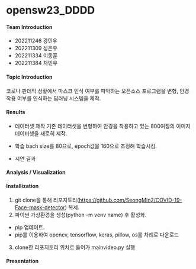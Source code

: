 # opensw23_DDDD


#### Team Introduction
 - 202211246 강민우
 - 202211309 성은우
 - 202211334 이동훈
 - 202211384 차민우

#### Topic Introduction
 코로나 판데믹 상황에서 마스크 인식 여부를 파악하는 오픈소스 프로그램을 변형, 안경 착용 여부를 인식하는 딥러닝 시스템을 제작.

#### Results
 - 데이터셋 제작
  기존 데이터셋을 변형하여 안경을 착용하고 있는 800여장의 이미지 데이터셋을 새로히 제작.

 - 학습
  bach size를 80으로, epoch값을 160으로 조정해 학습시킴.

 - 시연 결과
  
#### Analysis / Visualization

#### Installization
 1. git clone을 통해 리포지토리(https://github.com/SeongMin2/COVID-19-Face-mask-detector) 복제.
 2. 파이썬 가상환경을 생성(python -m venv name) 후 활성화.
  - pip 업데이트.
  - pip를 이용하여 opencv, tensorflow, keras, pillow, os를 차례로 다운로드
 3. clone한 리포지토리 위치로 들어가 mainvideo.py 실행

#### Presentation
